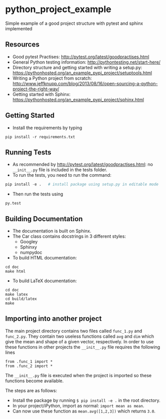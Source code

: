 python_project_example
=====================

Simple example of a good project structure with pytest and sphinx implemented

Resources
---------

* Good pytest Practises: http://pytest.org/latest/goodpractises.html
* General Python testing information: http://pythontesting.net/start-here/
* Directory structure and getting started with writing a setup.py: 
https://pythonhosted.org/an_example_pypi_project/setuptools.html
* Writing a Python project from scratch: 
http://www.jeffknupp.com/blog/2013/08/16/open-sourcing-a-python-project-the-right-way/             
* Getting started with Sphinx: https://pythonhosted.org/an_example_pypi_project/sphinx.html

Getting Started
---------------

* Install the requirements by typing
```
pip install -r requirements.txt
```

Running Tests
-------------

* As recommended by http://pytest.org/latest/goodpractises.html: no 
```__init__.py``` file is included in the tests folder.
* To run the tests, you need to run the command:
```python
pip install -e .   # install package using setup.py in editable mode
```
* Then run the tests using 
```
py.test
``` 

Building Documentation
----------------------

* The documentation is built on Sphinx.
* The Car class contains docstrings in 3 different styles:
    * Googley
    * Sphinxy
    * numpydoc
* To build HTML documentation:
```
cd doc
make html
```
* To build LaTeX documentation:
```
cd doc
make latex
cd build/latex
make
```

Importing into another project
------------------------------

The main project directory contains two files called `func_1.py` and 
`func_2.py`. They contain two useless functions called `avg` and `dim` which 
give the mean and shape of a given vector, respectively. In order to use these 
functions in other projects the `__init__.py` file requires the following lines

```
from .func_1 import *                                                           
from .func_2 import *
```

The `__init__.py` file is executed when the project is imported so these 
functions become available.

The steps are as follows:

* Install the package by running `$ pip install -e .` in the root directory.
* In your project/iPython, import as normal: `import mean as mean`.
* Can now use these function as `mean.avg([1,2,3])` which returns `3.0`.















